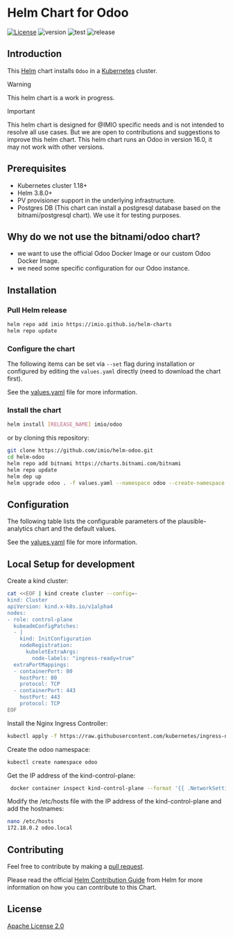 # Helm Chart for Odoo

[![License](https://img.shields.io/badge/License-Apache%202.0-blue.svg)](https://opensource.org/licenses/Apache-2.0) ![version](https://img.shields.io/github/tag/IMIO/helm-odoo.svg?label=release) ![test](https://github.com/IMIO/helm-odoo/actions/workflows/test.yaml/badge.svg) ![release](https://github.com/IMIO/helm-odoo/actions/workflows/release.yaml/badge.svg)

## Introduction

This [Helm](https://helm.sh/) chart installs `Odoo` in a [Kubernetes](https://kubernetes.io/) cluster. 

> [!WARNING]
> This helm chart is a work in progress.

> [!IMPORTANT]
> This helm chart is designed for @IMIO specific needs and is not intended to resolve all use cases. But we are open to contributions and suggestions to improve this helm chart.
> This helm chart runs an Odoo in version 16.0, it may not work with other versions.

## Prerequisites

- Kubernetes cluster 1.18+
- Helm 3.8.0+
- PV provisioner support in the underlying infrastructure.
- Postgres DB (This chart can install a postgresql database based on the bitnami/postgresql chart). We use it for testing purposes.

## Why do we not use the bitnami/odoo chart?

- we want to use the official Odoo Docker Image or our custom Odoo Docker Image.
- we need some specific configuration for our Odoo instance.

## Installation

### Pull Helm release

```bash
helm repo add imio https://imio.github.io/helm-charts
helm repo update
```

### Configure the chart

The following items can be set via `--set` flag during installation or configured by editing the `values.yaml` directly (need to download the chart first).

See the [values.yaml](values.yaml) file for more information.

### Install the chart

```bash
helm install [RELEASE_NAME] imio/odoo
```

or by cloning this repository:

```bash
git clone https://github.com/imio/helm-odoo.git
cd helm-odoo
helm repo add bitnami https://charts.bitnami.com/bitnami
helm repo update
helm dep up
helm upgrade odoo . -f values.yaml --namespace odoo --create-namespace --install
```

## Configuration

The following table lists the configurable parameters of the plausible-analytics chart and the default values.

See the [values.yaml](values.yaml) file for more information.

## Local Setup for development

Create a kind cluster:

```bash
cat <<EOF | kind create cluster --config=-
kind: Cluster
apiVersion: kind.x-k8s.io/v1alpha4
nodes:
- role: control-plane
  kubeadmConfigPatches:
  - |
    kind: InitConfiguration
    nodeRegistration:
      kubeletExtraArgs:
        node-labels: "ingress-ready=true"
  extraPortMappings:
  - containerPort: 80
    hostPort: 80
    protocol: TCP
  - containerPort: 443
    hostPort: 443
    protocol: TCP
EOF
```

Install the Nginx Ingress Controller:

```bash
kubectl apply -f https://raw.githubusercontent.com/kubernetes/ingress-nginx/main/deploy/static/provider/kind/deploy.yaml
```

Create the odoo namespace:

```bash
kubectl create namespace odoo
```

Get the IP address of the kind-control-plane:

```bash
 docker container inspect kind-control-plane --format '{{ .NetworkSettings.Networks.kind.IPAddress }}'
```
Modify the /etc/hosts file with the IP address of the kind-control-plane and add the hostnames:

```bash
nano /etc/hosts
172.18.0.2 odoo.local
```

## Contributing

Feel free to contribute by making a [pull request](https://github.com/imio/helm-odoo/pull/new/master).

Please read the official [Helm Contribution Guide](https://github.com/helm/charts/blob/master/CONTRIBUTING.md) from Helm for more information on how you can contribute to this Chart.

## License

[Apache License 2.0](/LICENSE)